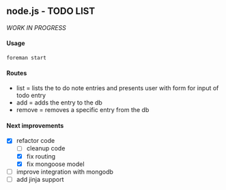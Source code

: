 ## node.js - TODO LIST 

*WORK IN PROGRESS*


#### Usage

```
foreman start
```


#### Routes

* list = lists the to do note entries and presents user with form for input of todo entry
* add = adds the entry to the db
* remove = removes a specific entry from the db


#### Next improvements

* [x] refactor code
    - [ ] cleanup code
    - [X] fix routing
    - [X] fix mongoose model
* [ ] improve integration with mongodb
* [ ] add jinja support
